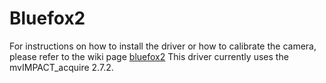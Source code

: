 # Bluefox2
For instructions on how to install the driver or how to calibrate the camera, please refer to the wiki page [bluefox2](https://github.com/gareth-cross/Galt/wiki/bluefox2)
This driver currently uses the mvIMPACT_acquire 2.7.2.
